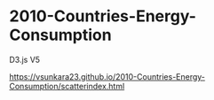# 2010-Countries-Energy-Consumption
D3.js V5

https://vsunkara23.github.io/2010-Countries-Energy-Consumption/scatterindex.html
